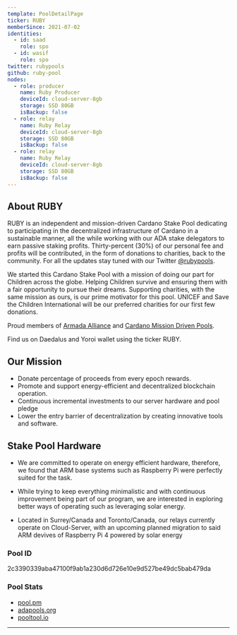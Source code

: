 ```yaml
---
template: PoolDetailPage
ticker: RUBY
memberSince: 2021-07-02
identities:
  - id: saad
    role: spo
  - id: wasif
    role: spo
twitter: rubypools
github: ruby-pool
nodes:
  - role: producer
    name: Ruby Producer
    deviceId: cloud-server-8gb
    storage: SSD 80GB
    isBackup: false
  - role: relay
    name: Ruby Relay
    deviceId: cloud-server-8gb
    storage: SSD 80GB
    isBackup: false
  - role: relay
    name: Ruby Relay
    deviceId: cloud-server-8gb
    storage: SSD 80GB
    isBackup: false
---
```

## About RUBY

RUBY is an independent and mission-driven Cardano Stake Pool dedicating to participating in the decentralized infrastructure of Cardano in a sustainable manner, all the while working with our ADA stake delegators to earn passive staking profits. Thirty-percent (30%) of our personal fee and profits will be contributed, in the form of donations to charities, back to the community. For all the updates stay tuned with our Twitter [@rubypools](https://twitter.com/rubypools).

We started this Cardano Stake Pool with a mission of doing our part for Children across the globe. Helping Children survive and ensuring them with a fair opportunity to pursue their dreams. Supporting charities, with the same mission as ours, is our prime motivator for this pool. UNICEF and Save the Children International will be our preferred charities for our first few donations.

Proud members of [Armada Alliance](https://armada-alliance.com/) and [Cardano Mission Driven Pools](https://www.missiondrivenpools.org/).

Find us on Daedalus and Yoroi wallet using the ticker RUBY.

## Our Mission

- Donate percentage of proceeds from every epoch rewards.
- Promote and support energy-efficient and decentralized blockchain operation.
- Continuous incremental investments to our server hardware and pool pledge
- Lower the entry barrier of decentralization by creating innovative tools and software.

## Stake Pool Hardware

- We are committed to operate on energy efficient hardware, therefore, we found that ARM base systems such as Raspberry Pi were perfectly suited for the task.

- While trying to keep everything minimalistic and with continuous improvement being part of our program, we are interested in exploring better ways of operating such as leveraging solar energy.

- Located in Surrey/Canada and Toronto/Canada, our relays currently operate on Cloud-Server, with an upcoming planned migration to said ARM devives of Raspberry Pi 4 powered by solar energy

### Pool ID

2c3390339aba47100f9ab1a230d6d726e10e9d527be49dc5bab479da

### Pool Stats

- [pool.pm](https://pool.pm/2c3390339aba47100f9ab1a230d6d726e10e9d527be49dc5bab479da)
- [adapools.org](https://adapools.org/pool/2c3390339aba47100f9ab1a230d6d726e10e9d527be49dc5bab479da)
- [pooltool.io](https://pooltool.io/pool/2c3390339aba47100f9ab1a230d6d726e10e9d527be49dc5bab479da)
---
